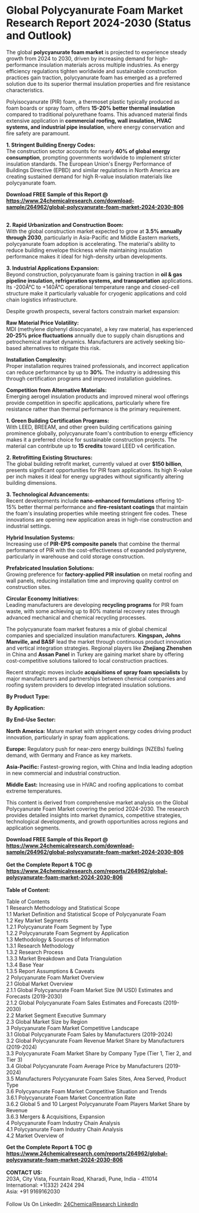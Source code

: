 <h1>Global Polycyanurate Foam Market Research Report 2024-2030 (Status and Outlook)</h1><p>The global <strong>polycyanurate foam market</strong> is projected to experience steady growth from 2024 to 2030, driven by increasing demand for high-performance insulation materials across multiple industries. As energy efficiency regulations tighten worldwide and sustainable construction practices gain traction, polycyanurate foam has emerged as a preferred solution due to its superior thermal insulation properties and fire resistance characteristics.</p><p>Polyisocyanurate (PIR) foam, a thermoset plastic typically produced as foam boards or spray foam, offers <strong>15-20% better thermal insulation</strong> compared to traditional polyurethane foams. This advanced material finds extensive application in <strong>commercial roofing, wall insulation, HVAC systems, and industrial pipe insulation</strong>, where energy conservation and fire safety are paramount.</p><p><strong>1. Stringent Building Energy Codes:</strong><br>
The construction sector accounts for nearly <strong>40% of global energy consumption</strong>, prompting governments worldwide to implement stricter insulation standards. The European Union's Energy Performance of Buildings Directive (EPBD) and similar regulations in North America are creating sustained demand for high R-value insulation materials like polycyanurate foam.</p><div><b>Download FREE Sample of this Report @ 
            <a href="https://www.24chemicalresearch.com/download-sample/264962/global-polycyanurate-foam-market-2024-2030-806">
            https://www.24chemicalresearch.com/download-sample/264962/global-polycyanurate-foam-market-2024-2030-806</a></b></div><br><p><strong>2. Rapid Urbanization and Construction Boom:</strong><br>
With the global construction market expected to grow at <strong>3.5% annually through 2030</strong>, particularly in Asia-Pacific and Middle Eastern markets, polycyanurate foam adoption is accelerating. The material's ability to reduce building envelope thickness while maintaining insulation performance makes it ideal for high-density urban developments.</p><p><strong>3. Industrial Applications Expansion:</strong><br>
Beyond construction, polycyanurate foam is gaining traction in <strong>oil &amp; gas pipeline insulation, refrigeration systems, and transportation</strong> applications. Its -200Â°C to +140Â°C operational temperature range and closed-cell structure make it particularly valuable for cryogenic applications and cold chain logistics infrastructure.</p><p>Despite growth prospects, several factors constrain market expansion:</p><p><strong>Raw Material Price Volatility:</strong><br>
	MDI (methylene diphenyl diisocyanate), a key raw material, has experienced <strong>20-25% price fluctuations</strong> annually due to supply chain disruptions and petrochemical market dynamics. Manufacturers are actively seeking bio-based alternatives to mitigate this risk.</p><p><strong>Installation Complexity:</strong><br>
	Proper installation requires trained professionals, and incorrect application can reduce performance by up to <strong>30%</strong>. The industry is addressing this through certification programs and improved installation guidelines.</p><p><strong>Competition from Alternative Materials:</strong><br>
	Emerging aerogel insulation products and improved mineral wool offerings provide competition in specific applications, particularly where fire resistance rather than thermal performance is the primary requirement.</p><p><strong>1. Green Building Certification Programs:</strong><br>
With LEED, BREEAM, and other green building certifications gaining prominence globally, polycyanurate foam's contribution to energy efficiency makes it a preferred choice for sustainable construction projects. The material can contribute up to <strong>15 credits</strong> toward LEED v4 certification.</p><p><strong>2. Retrofitting Existing Structures:</strong><br>
The global building retrofit market, currently valued at over <strong>$150 billion</strong>, presents significant opportunities for PIR foam applications. Its high R-value per inch makes it ideal for energy upgrades without significantly altering building dimensions.</p><p><strong>3. Technological Advancements:</strong><br>
Recent developments include <strong>nano-enhanced formulations</strong> offering 10-15% better thermal performance and <strong>fire-resistant coatings</strong> that maintain the foam's insulating properties while meeting stringent fire codes. These innovations are opening new application areas in high-rise construction and industrial settings.</p><p><strong>Hybrid Insulation Systems:</strong><br>
	Increasing use of <strong>PIR-EPS composite panels</strong> that combine the thermal performance of PIR with the cost-effectiveness of expanded polystyrene, particularly in warehouse and cold storage construction.</p><p><strong>Prefabricated Insulation Solutions:</strong><br>
	Growing preference for <strong>factory-applied PIR insulation</strong> on metal roofing and wall panels, reducing installation time and improving quality control on construction sites.</p><p><strong>Circular Economy Initiatives:</strong><br>
	Leading manufacturers are developing <strong>recycling programs</strong> for PIR foam waste, with some achieving up to 80% material recovery rates through advanced mechanical and chemical recycling processes.</p><p>The polycyanurate foam market features a mix of global chemical companies and specialized insulation manufacturers. <strong>Kingspan, Johns Manville, and BASF</strong> lead the market through continuous product innovation and vertical integration strategies. Regional players like <strong>Zhejiang Zhenshen</strong> in China and <strong>Assan Panel</strong> in Turkey are gaining market share by offering cost-competitive solutions tailored to local construction practices.</p><p>Recent strategic moves include <strong>acquisitions of spray foam specialists</strong> by major manufacturers and partnerships between chemical companies and roofing system providers to develop integrated insulation solutions.</p><p><strong>By Product Type:</strong></p><p><strong>By Application:</strong></p><p><strong>By End-Use Sector:</strong></p><p><strong>North America:</strong> Mature market with stringent energy codes driving product innovation, particularly in spray foam applications.</p><p><strong>Europe:</strong> Regulatory push for near-zero energy buildings (NZEBs) fueling demand, with Germany and France as key markets.</p><p><strong>Asia-Pacific:</strong> Fastest-growing region, with China and India leading adoption in new commercial and industrial construction.</p><p><strong>Middle East:</strong> Increasing use in HVAC and roofing applications to combat extreme temperatures.</p><p>This content is derived from comprehensive market analysis on the Global Polycyanurate Foam Market covering the period 2024-2030. The research provides detailed insights into market dynamics, competitive strategies, technological developments, and growth opportunities across regions and application segments.</p><div><b>Download FREE Sample of this Report @ 
            <a href="https://www.24chemicalresearch.com/download-sample/264962/global-polycyanurate-foam-market-2024-2030-806">
            https://www.24chemicalresearch.com/download-sample/264962/global-polycyanurate-foam-market-2024-2030-806</a></b></div><br><div><b>Get the Complete Report & TOC @ 
            <a href="https://www.24chemicalresearch.com/reports/264962/global-polycyanurate-foam-market-2024-2030-806">
            https://www.24chemicalresearch.com/reports/264962/global-polycyanurate-foam-market-2024-2030-806</a></b></div><br>
            <b>Table of Content:</b><p>Table of Contents<br />
1 Research Methodology and Statistical Scope<br />
1.1 Market Definition and Statistical Scope of Polycyanurate Foam<br />
1.2 Key Market Segments<br />
1.2.1 Polycyanurate Foam Segment by Type<br />
1.2.2 Polycyanurate Foam Segment by Application<br />
1.3 Methodology & Sources of Information<br />
1.3.1 Research Methodology<br />
1.3.2 Research Process<br />
1.3.3 Market Breakdown and Data Triangulation<br />
1.3.4 Base Year<br />
1.3.5 Report Assumptions & Caveats<br />
2 Polycyanurate Foam Market Overview<br />
2.1 Global Market Overview<br />
2.1.1 Global Polycyanurate Foam Market Size (M USD) Estimates and Forecasts (2019-2030)<br />
2.1.2 Global Polycyanurate Foam Sales Estimates and Forecasts (2019-2030)<br />
2.2 Market Segment Executive Summary<br />
2.3 Global Market Size by Region<br />
3 Polycyanurate Foam Market Competitive Landscape<br />
3.1 Global Polycyanurate Foam Sales by Manufacturers (2019-2024)<br />
3.2 Global Polycyanurate Foam Revenue Market Share by Manufacturers (2019-2024)<br />
3.3 Polycyanurate Foam Market Share by Company Type (Tier 1, Tier 2, and Tier 3)<br />
3.4 Global Polycyanurate Foam Average Price by Manufacturers (2019-2024)<br />
3.5 Manufacturers Polycyanurate Foam Sales Sites, Area Served, Product Type<br />
3.6 Polycyanurate Foam Market Competitive Situation and Trends<br />
3.6.1 Polycyanurate Foam Market Concentration Rate<br />
3.6.2 Global 5 and 10 Largest Polycyanurate Foam Players Market Share by Revenue<br />
3.6.3 Mergers & Acquisitions, Expansion<br />
4 Polycyanurate Foam Industry Chain Analysis<br />
4.1 Polycyanurate Foam Industry Chain Analysis<br />
4.2 Market Overview of</p><div><b>Get the Complete Report & TOC @ 
            <a href="https://www.24chemicalresearch.com/reports/264962/global-polycyanurate-foam-market-2024-2030-806">
            https://www.24chemicalresearch.com/reports/264962/global-polycyanurate-foam-market-2024-2030-806</a></b></div><br><b>CONTACT US:</b><br>
            203A, City Vista, Fountain Road, Kharadi, Pune, India - 411014<br>
            International: +1(332) 2424 294<br>
            Asia: +91 9169162030 <br><br>
            Follow Us On LinkedIn: <a href="https://www.linkedin.com/company/24chemicalresearch/">24ChemicalResearch LinkedIn</a>